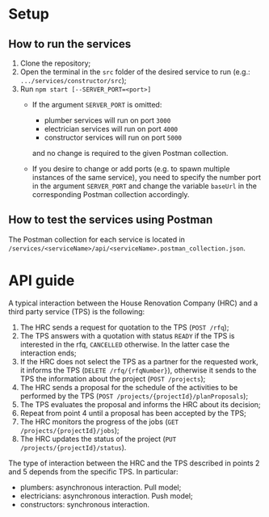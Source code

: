 # Setup
## How to run the services
1. Clone the repository;
2. Open the terminal in the `src` folder of the desired service to run (e.g.: `.../services/constructor/src`);
3. Run `npm start [--SERVER_PORT=<port>]`
    - If the argument `SERVER_PORT` is omitted:
      - plumber services will run on port `3000`
      - electrician services will run on port `4000`
      - constructor services will run on port `5000`
      
      and no change is required to the given Postman collection.

   - If you desire to change or add ports (e.g. to spawn multiple instances of the same service), you need to specify the number port in the argument `SERVER_PORT` and change the variable `baseUrl` in the corresponding Postman collection accordingly.

## How to test the services using Postman
The Postman collection for each service is located in `/services/<serviceName>/api/<serviceName>.postman_collection.json`.

# API guide
A typical interaction between the House Renovation Company (HRC) and a third party service (TPS) is the following:  
1. The HRC sends a request for quotation to the TPS (`POST /rfq`);
2. The TPS answers with a quotation with status `READY` if the TPS is interested in the rfq, `CANCELLED` otherwise. In the latter case the interaction ends;
3. If the HRC does not select the TPS as a partner for the requested work, it informs the TPS (`DELETE /rfq/{rfqNumber}`), otherwise it sends to the TPS the information about the project (`POST /projects`);
4. The HRC sends a proposal for the schedule of the activities to be performed by the TPS (`POST /projects/{projectId}/planProposals`);
5. The TPS evaluates the proposal and informs the HRC about its decision;
6. Repeat from point 4 until a proposal has been accepted by the TPS;
7. The HRC monitors the progress of the jobs (`GET /projects/{projectId}/jobs`);
8. The HRC updates the status of the project (`PUT /projects/{projectId}/status`).

The type of interaction between the HRC and the TPS described in points 2 and 5 depends from the specific TPS. In particular:
-  plumbers: asynchronous interaction. Pull model;
-  electricians: asynchronous interaction. Push model;
-  constructors: synchronous interaction.